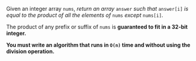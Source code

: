 Given an integer array <code>nums</code>, <em>return an array</em> <code>answer</code> <em>such that</em> <code>answer[i]</code> <em>is equal to the product of all the elements of</em> <code>nums</code> <em>except</em> <code>nums[i]</code>.

The product of any prefix or suffix of <code>nums</code> is <strong>guaranteed<strong> to fit in a <strong>32-bit</code> integer.

You must write an algorithm that runs in <code>O(n)</code> time and without using the division operation.
